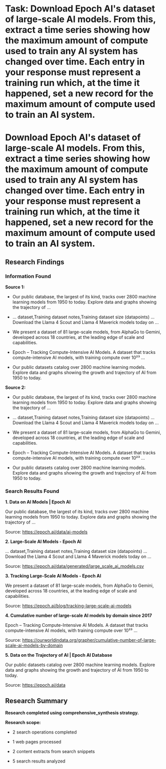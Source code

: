 # Task: Download Epoch AI's dataset of large-scale AI models. From this, extract a time series showing how the maximum amount of compute used to train any AI system has changed over time. Each entry in your response must represent a training run which, at the time it happened, set a new record for the maximum amount of compute used to train an AI system.

# Download Epoch AI's dataset of large-scale AI models. From this, extract a time series showing how the maximum amount of compute used to train any AI system has changed over time. Each entry in your response must represent a training run which, at the time it happened, set a new record for the maximum amount of compute used to train an AI system.

## Research Findings

### Information Found

**Source 1:**

- Our public database, the largest of its kind, tracks over 2800 machine learning models from 1950 to today. Explore data and graphs showing the trajectory of ...

- ... dataset,Training dataset notes,Training dataset size (datapoints) ... Download the Llama 4 Scout and Llama 4 Maverick models today on ...

- We present a dataset of 81 large-scale models, from AlphaGo to Gemini, developed across 18 countries, at the leading edge of scale and capabilities.

- Epoch – Tracking Compute-Intensive AI Models. A dataset that tracks compute-intensive AI models, with training compute over 10²³ ...

- Our public datasets catalog over 2800 machine learning models. Explore data and graphs showing the growth and trajectory of AI from 1950 to today.



**Source 2:**

- Our public database, the largest of its kind, tracks over 2800 machine learning models from 1950 to today. Explore data and graphs showing the trajectory of ...

- ... dataset,Training dataset notes,Training dataset size (datapoints) ... Download the Llama 4 Scout and Llama 4 Maverick models today on ...

- We present a dataset of 81 large-scale models, from AlphaGo to Gemini, developed across 18 countries, at the leading edge of scale and capabilities.

- Epoch – Tracking Compute-Intensive AI Models. A dataset that tracks compute-intensive AI models, with training compute over 10²³ ...

- Our public datasets catalog over 2800 machine learning models. Explore data and graphs showing the growth and trajectory of AI from 1950 to today.



### Search Results Found

**1. Data on AI Models | Epoch AI**

Our public database, the largest of its kind, tracks over 2800 machine learning models from 1950 to today. Explore data and graphs showing the trajectory of ...

Source: https://epoch.ai/data/ai-models



**2. Large-Scale AI Models - Epoch AI**

... dataset,Training dataset notes,Training dataset size (datapoints) ... Download the Llama 4 Scout and Llama 4 Maverick models today on ...

Source: https://epoch.ai/data/generated/large_scale_ai_models.csv



**3. Tracking Large-Scale AI Models - Epoch AI**

We present a dataset of 81 large-scale models, from AlphaGo to Gemini, developed across 18 countries, at the leading edge of scale and capabilities.

Source: https://epoch.ai/blog/tracking-large-scale-ai-models



**4. Cumulative number of large-scale AI models by domain since 2017**

Epoch – Tracking Compute-Intensive AI Models. A dataset that tracks compute-intensive AI models, with training compute over 10²³ ...

Source: https://ourworldindata.org/grapher/cumulative-number-of-large-scale-ai-models-by-domain



**5. Data on the Trajectory of AI | Epoch AI Database**

Our public datasets catalog over 2800 machine learning models. Explore data and graphs showing the growth and trajectory of AI from 1950 to today.

Source: https://epoch.ai/data



## Research Summary

**Research completed using comprehensive_synthesis strategy.**


**Research scope:**

- 2 search operations completed

- 1 web pages processed

- 2 content extracts from search snippets

- 5 search results analyzed
